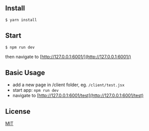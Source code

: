 ## Install

```bash
$ yarn install
```

## Start

```bash
$ npm run dev
```

then navigate to [http://127.0.0.1:6001/](http://127.0.0.1:6001/)

## Basic Usage

* add a new page in /client folder, eg. `/client/test.jsx`
* start app: `npm run dev`
* navigate to [http://127.0.0.1:6001/test](http://127.0.0.1:6001/test)

## License

[MIT](LICENSE)
